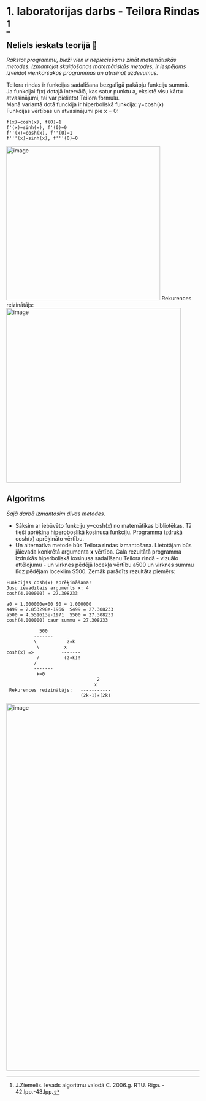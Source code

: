 # 1. laboratorijas darbs - Teilora Rindas [^1]
## Neliels ieskats teorijā :mag_right:  
_Rakstot programmu, bieži vien ir nepieciešams zināt matemātiskās metodes. Izmantojot skaitļošanas matemātiskās metodes, ir iespējams izveidot vienkāršākas programmas un atrisināt uzdevumus._ 

Teilora rindas ir funkcijas sadalīšana bezgalīgā pakāpju funkciju summā.  
Ja funkcijai f(x) dotajā intervālā, kas satur punktu a, eksistē visu kārtu atvasinājumi, tai var pielietot Teilora formulu.  
Manā variantā dotā funckija ir hiperboliskā funkcija: y=cosh(x)  
Funkcijas vērtības un atvasinājumi pie x = 0:  
```
f(x)=cosh(x), f(0)=1
f'(x)=sinh(x), f'(0)=0
f''(x)=cosh(x), f''(0)=1
f'''(x)=sinh(x), f'''(0)=0
```
<img width="401" alt="image" src="https://user-images.githubusercontent.com/112925785/213489970-2cd0acfc-f491-41bb-9ab5-03ec6af1359d.png">  
Rekurences reizinātājs: <img width="455" alt="image" src="https://user-images.githubusercontent.com/112925785/213495096-c1b618cf-ec1d-440c-b0ef-ca19b3419040.png">


## Algoritms  
_Šajā darbā izmantosim divas metodes._ 
- Sāksim ar iebūvēto funkciju y=cosh(x) no matemātikas bibliotēkas. Tā tieši aprēķina hiperoboslikā kosinusa funkciju. Programma izdrukā cosh(x) aprēķināto vērtību.   
- Un alternatīva metode būs Teilora rindas izmantošana. Lietotājam būs jāievada konkrētā argumenta **x** vērtība. Gala rezultātā programma izdrukās hiperboliskā kosinusa sadalīšanu Teilora rindā - vizuālo attēlojumu - un virknes pēdējā locekļa vērtību a500 un virknes summu līdz pēdējam loceklim S500. Zemāk parādīts rezultāta piemērs:  
```
Funkcijas cosh(x) aprēķināšana!
Jūsu ievadītais arguments x: 4
cosh(4.000000) = 27.308233 

a0 = 1.000000e+00 S0 = 1.000000
a499 = 2.853298e-1966  S499 = 27.308233
a500 = 4.551613e-1971  S500 = 27.308233
cosh(4.000000) caur summu = 27.308233 

            500                              
          -------                            
          \           2∗k                        
           \         x                         
cosh(x) =>          -------                        
           /         (2∗k)!                         
          /                                  
          -------                            
           k=0                               
                                 2            
                                x           
 Rekurences reizinātājs:   -----------          
                           (2k-1)∗(2k)            

```

<img width="956" alt="image" src="https://user-images.githubusercontent.com/112925785/213791134-06262776-00ad-408c-b792-bfb102c1fd0a.png">


[^1]: J.Ziemelis. Ievads algoritmu valodā C. 2006.g. RTU. Rīga. - 42.lpp.-43.lpp.

